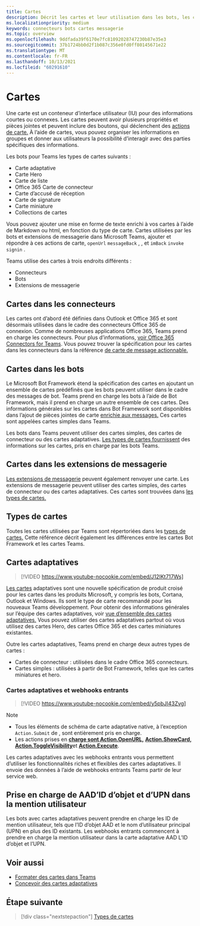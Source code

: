 ```yaml
---
title: Cartes
description: Décrit les cartes et leur utilisation dans les bots, les connecteurs et les extensions de messagerie
ms.localizationpriority: medium
keywords: connecteurs bots cartes messagerie
ms.topic: overview
ms.openlocfilehash: 9ddfada39f6170e7fc81092028747230b87e35e3
ms.sourcegitcommit: 37b1724bb0d2f1b087c356e0fd0ff80145671e22
ms.translationtype: MT
ms.contentlocale: fr-FR
ms.lasthandoff: 10/13/2021
ms.locfileid: "60291610"
---
```

# <a name="cards"></a>Cartes

Une carte est un conteneur d’interface utilisateur (IU) pour des informations courtes ou connexes. Les cartes peuvent avoir plusieurs propriétés et pièces jointes et peuvent inclure des boutons, qui déclenchent des [actions de carte.](~/task-modules-and-cards/cards/cards-actions.md) À l’aide de cartes, vous pouvez organiser les informations en groupes et donner aux utilisateurs la possibilité d’interagir avec des parties spécifiques des informations.

Les bots pour Teams les types de cartes suivants :
 
- Carte adaptative
- Carte Hero
- Carte de liste
- Office 365 Carte de connecteur
- Carte d’accusé de réception
- Carte de signature
- Carte miniature
- Collections de cartes

Vous pouvez ajouter une mise en forme de texte enrichi à vos cartes à l’aide de Markdown ou html, en fonction du type de carte. Cartes utilisées par les bots et extensions de messagerie dans Microsoft Teams, ajouter et répondre à ces actions de carte, `openUrl` `messageBack` , , et `imBack` `invoke` `signin` .

Teams utilise des cartes à trois endroits différents :

* Connecteurs
* Bots
* Extensions de messagerie

## <a name="cards-in-connectors"></a>Cartes dans les connecteurs

Les cartes ont d’abord été définies dans Outlook et Office 365 et sont désormais utilisées dans le cadre des connecteurs Office 365 de connexion. Comme de nombreuses applications Office 365, Teams prend en charge les connecteurs. Pour plus d’informations, [voir Office 365 Connectors for Teams](~/webhooks-and-connectors/what-are-webhooks-and-connectors.md). Vous pouvez trouver la spécification pour les cartes dans les connecteurs dans la référence [de carte de message actionnable.](/outlook/actionable-messages/card-reference)

## <a name="cards-in-bots"></a>Cartes dans les bots

Le Microsoft Bot Framework étend la spécification des cartes en ajoutant un ensemble de cartes prédéfinës que les bots peuvent utiliser dans le cadre des messages de bot. Teams prend en charge les bots à l’aide de Bot Framework, mais il prend en charge un autre ensemble de ces cartes. Des informations générales sur les cartes dans Bot Framework sont disponibles dans l’ajout de pièces jointes de carte [enrichie aux messages.](/bot-framework/nodejs/bot-builder-nodejs-send-rich-cards) Ces cartes sont appelées cartes simples dans Teams.

Les bots dans Teams peuvent utiliser des cartes simples, des cartes de connecteur ou des cartes adaptatives. [Les types de cartes fournissent](~/task-modules-and-cards/cards/cards-reference.md) des informations sur les cartes, pris en charge par les bots Teams.

## <a name="cards-in-messaging-extensions"></a>Cartes dans les extensions de messagerie

[Les extensions de messagerie](~/messaging-extensions/what-are-messaging-extensions.md) peuvent également renvoyer une carte. Les extensions de messagerie peuvent utiliser des cartes simples, des cartes de connecteur ou des cartes adaptatives. Ces cartes sont trouvées dans [les types de cartes.](~/task-modules-and-cards/cards/cards-reference.md)

## <a name="types-of-cards"></a>Types de cartes

Toutes les cartes utilisées par Teams sont répertoriées dans les [types de cartes.](~/task-modules-and-cards/cards/cards-reference.md) Cette référence décrit également les différences entre les cartes Bot Framework et les cartes Teams.

## <a name="adaptive-cards"></a>Cartes adaptatives

> [!VIDEO https://www.youtube-nocookie.com/embed/J12lKt717Ws]

[Les cartes](~/task-modules-and-cards/cards/cards-reference.md#adaptive-card) adaptatives sont une nouvelle spécification de produit croisé pour les cartes dans les produits Microsoft, y compris les bots, Cortana, Outlook et Windows. Ils sont le type de carte recommandé pour les nouveaux Teams développement. Pour obtenir des informations générales sur l’équipe des cartes adaptatives, voir [vue d’ensemble des cartes adaptatives.](/adaptive-cards) Vous pouvez utiliser des cartes adaptatives partout où vous utilisez des cartes Hero, des cartes Office 365 et des cartes miniatures existantes.

Outre les cartes adaptatives, Teams prend en charge deux autres types de cartes :

* Cartes de connecteur : utilisées dans le cadre Office 365 connecteurs.
* Cartes simples : utilisées à partir de Bot Framework, telles que les cartes miniatures et hero.

### <a name="adaptive-cards-and-incoming-webhooks"></a>Cartes adaptatives et webhooks entrants

> [!VIDEO https://www.youtube-nocookie.com/embed/y5pbJI43Zvg]

> [!NOTE]
> * Tous les éléments de schéma de carte adaptative native, à l’exception `Action.Submit` de , sont entièrement pris en charge.
> * Les actions prises en [**charge sont Action.OpenURL,**](https://adaptivecards.io/explorer/Action.OpenUrl.html) [**Action.ShowCard,**](https://adaptivecards.io/explorer/Action.ShowCard.html) [**Action.ToggleVisibility**](https://adaptivecards.io/explorer/Action.ToggleVisibility.html)et [**Action.Execute**](/adaptive-cards/authoring-cards/universal-action-model#actionexecute).

Les cartes adaptatives avec les webhooks entrants vous permettent d’utiliser les fonctionnalités riches et flexibles des cartes adaptatives. Il envoie des données à l’aide de webhooks entrants Teams partir de leur service web.

## <a name="support-for-aad-object-id-and-upn-in-user-mention"></a>Prise en charge de AAD’ID d’objet et d’UPN dans la mention utilisateur 

Les bots avec cartes adaptatives peuvent prendre en charge les ID de mention utilisateur, tels que l’ID d’objet AAD et le nom d’utilisateur principal (UPN) en plus des ID existants. Les webhooks entrants commencent à prendre en charge la mention utilisateur dans la carte adaptative AAD L’ID d’objet et l’UPN.

## <a name="see-also"></a>Voir aussi

* [Formater des cartes dans Teams](~/task-modules-and-cards/cards/cards-format.md)
* [Concevoir des cartes adaptatives](~/task-modules-and-cards/cards/design-effective-cards.md)

## <a name="next-step"></a>Étape suivante

> [!div class="nextstepaction"]
> [Types de cartes](~/task-modules-and-cards/cards/cards-reference.md)